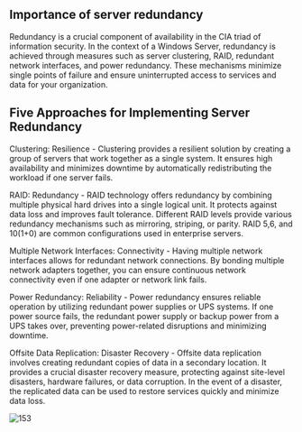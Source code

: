 ## Importance of server redundancy

Redundancy is a crucial component of availability in the CIA triad of information security. In the context of a Windows Server, redundancy is achieved through measures such as server clustering, RAID, redundant network interfaces, and power redundancy. These mechanisms minimize single points of failure and ensure uninterrupted access to services and data for your organization.

## Five Approaches for Implementing Server Redundancy
Clustering: Resilience - Clustering provides a resilient solution by creating a group of servers that work together as a single system. It ensures high availability and minimizes downtime by automatically redistributing the workload if one server fails.

RAID: Redundancy - RAID technology offers redundancy by combining multiple physical hard drives into a single logical unit. It protects against data loss and improves fault tolerance. Different RAID levels provide various redundancy mechanisms such as mirroring, striping, or parity. RAID 5,6, and 10(1+0) are common configurations used in enterprise servers.

Multiple Network Interfaces: Connectivity - Having multiple network interfaces allows for redundant network connections. By bonding multiple network adapters together, you can ensure continuous network connectivity even if one adapter or network link fails.

Power Redundancy: Reliability - Power redundancy ensures reliable operation by utilizing redundant power supplies or UPS systems. If one power source fails, the redundant power supply or backup power from a UPS takes over, preventing power-related disruptions and minimizing downtime.

Offsite Data Replication: Disaster Recovery - Offsite data replication involves creating redundant copies of data in a secondary location. It provides a crucial disaster recovery measure, protecting against site-level disasters, hardware failures, or data corruption. In the event of a disaster, the replicated data can be used to restore services quickly and minimize data loss.


![153](/153.png)
